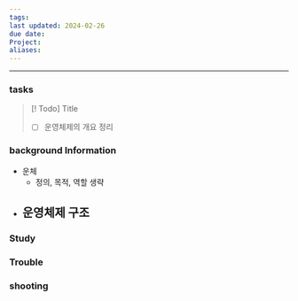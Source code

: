 ```yaml
---
tags: 
last updated: 2024-02-26
due date: 
Project: 
aliases:
---
```

--- 
### tasks

> [! Todo] Title
> - [ ] 운영체제의 개요 정리
>

### background Information

- 운체
	- 정의, 목적, 역할 생략
- 운영체제 구조
	- 



### Study



### Trouble





### shooting
